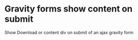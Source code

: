 # Gravity forms show content on submit
Show Download or content div on submit of an ajax gravity form
